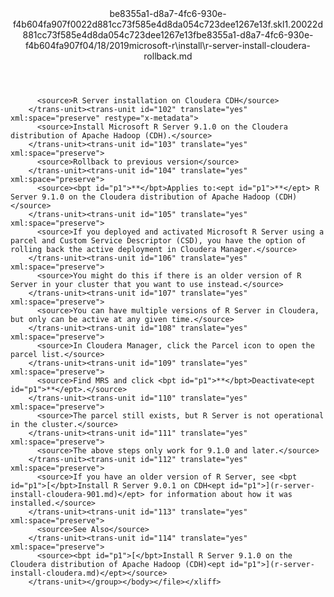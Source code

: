 <?xml version="1.0"?><xliff version="1.2" xmlns="urn:oasis:names:tc:xliff:document:1.2" xmlns:xsi="http://www.w3.org/2001/XMLSchema-instance" xsi:schemaLocation="urn:oasis:names:tc:xliff:document:1.2 xliff-core-1.2-transitional.xsd"><file datatype="xml" original="r-server-install-cloudera-rollback.md" source-language="en-US" target-language="en-US"><header><tool tool-id="mdxliff" tool-name="mdxliff" tool-version="1.0-d1654b2" tool-company="Microsoft" /><xliffext:skl_file_name xmlns:xliffext="urn:microsoft:content:schema:xliffextensions">be8355a1-d8a7-4fc6-930e-f4b604fa907f0022d881cc73f585e4d8da054c723dee1267e13f.skl</xliffext:skl_file_name><xliffext:version xmlns:xliffext="urn:microsoft:content:schema:xliffextensions">1.2</xliffext:version><xliffext:ms.openlocfilehash xmlns:xliffext="urn:microsoft:content:schema:xliffextensions">0022d881cc73f585e4d8da054c723dee1267e13f</xliffext:ms.openlocfilehash><xliffext:ms.sourcegitcommit xmlns:xliffext="urn:microsoft:content:schema:xliffextensions">be8355a1-d8a7-4fc6-930e-f4b604fa907f</xliffext:ms.sourcegitcommit><xliffext:ms.lasthandoff xmlns:xliffext="urn:microsoft:content:schema:xliffextensions">04/18/2019</xliffext:ms.lasthandoff><xliffext:ms.openlocfilepath xmlns:xliffext="urn:microsoft:content:schema:xliffextensions">microsoft-r\install\r-server-install-cloudera-rollback.md</xliffext:ms.openlocfilepath></header><body><group id="content" extype="content"><trans-unit id="101" translate="yes" xml:space="preserve" restype="x-metadata">
          <source>R Server installation on Cloudera CDH</source>
        </trans-unit><trans-unit id="102" translate="yes" xml:space="preserve" restype="x-metadata">
          <source>Install Microsoft R Server 9.1.0 on the Cloudera distribution of Apache Hadoop (CDH).</source>
        </trans-unit><trans-unit id="103" translate="yes" xml:space="preserve">
          <source>Rollback to previous version</source>
        </trans-unit><trans-unit id="104" translate="yes" xml:space="preserve">
          <source><bpt id="p1">**</bpt>Applies to:<ept id="p1">**</ept> R Server 9.1.0 on the Cloudera distribution of Apache Hadoop (CDH)</source>
        </trans-unit><trans-unit id="105" translate="yes" xml:space="preserve">
          <source>If you deployed and activated Microsoft R Server using a parcel and Custom Service Descriptor (CSD), you have the option of rolling back the active deployment in Cloudera Manager.</source>
        </trans-unit><trans-unit id="106" translate="yes" xml:space="preserve">
          <source>You might do this if there is an older version of R Server in your cluster that you want to use instead.</source>
        </trans-unit><trans-unit id="107" translate="yes" xml:space="preserve">
          <source>You can have multiple versions of R Server in Cloudera, but only can be active at any given time.</source>
        </trans-unit><trans-unit id="108" translate="yes" xml:space="preserve">
          <source>In Cloudera Manager, click the Parcel icon to open the parcel list.</source>
        </trans-unit><trans-unit id="109" translate="yes" xml:space="preserve">
          <source>Find MRS and click <bpt id="p1">**</bpt>Deactivate<ept id="p1">**</ept>.</source>
        </trans-unit><trans-unit id="110" translate="yes" xml:space="preserve">
          <source>The parcel still exists, but R Server is not operational in the cluster.</source>
        </trans-unit><trans-unit id="111" translate="yes" xml:space="preserve">
          <source>The above steps only work for 9.1.0 and later.</source>
        </trans-unit><trans-unit id="112" translate="yes" xml:space="preserve">
          <source>If you have an older version of R Server, see <bpt id="p1">[</bpt>Install R Server 9.0.1 on CDH<ept id="p1">](r-server-install-cloudera-901.md)</ept> for information about how it was installed.</source>
        </trans-unit><trans-unit id="113" translate="yes" xml:space="preserve">
          <source>See Also</source>
        </trans-unit><trans-unit id="114" translate="yes" xml:space="preserve">
          <source><bpt id="p1">[</bpt>Install R Server 9.1.0 on the Cloudera distribution of Apache Hadoop (CDH)<ept id="p1">](r-server-install-cloudera.md)</ept></source>
        </trans-unit></group></body></file></xliff>